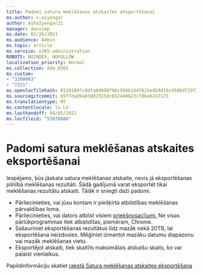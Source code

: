 ```yaml
---
title: Padomi satura meklēšanas atskaites eksportēšanai
ms.author: v-aiyengar
author: AshaIyengar21
manager: dansimp
ms.date: 02/26/2021
ms.audience: Admin
ms.topic: article
ms.service: o365-administration
ROBOTS: NOINDEX, NOFOLLOW
localization_priority: Normal
ms.collection: Adm_O365
ms.custom:
- "3200003"
- "7221"
ms.openlocfilehash: 01281897c9dfa00080f96c506b1847615e4b9d16c4580df29f36c9ba18950682
ms.sourcegitcommit: b5f7da89a650d2915dc652449623c78be6247175
ms.translationtype: MT
ms.contentlocale: lv-LV
ms.lasthandoff: 08/05/2021
ms.locfileid: "53978888"
---
```

# <a name="tips-for-exporting-a-report-for-content-search"></a>Padomi satura meklēšanas atskaites eksportēšanai

Iespējams, būs jāskata satura meklēšanas atskaite, nevis jā eksportēšanas pilnībā meklēšanas rezultāti. Šādā gadījumā varat eksportēt tikai meklēšanas rezultātu atskaiti. Tālāk ir sniegti daži padomi.

- Pārliecinieties, vai jūsu kontam ir piešķirta atbilstības meklēšanas pārvaldības loma.
- Pārliecinieties, vai dators atbilst visiem [priekšnosacījumi.](https://go.microsoft.com/fwlink/?linkid=2102407) Ne visas pārlūkprogrammas tiek atbalstītas, piemēram, Chrome.
- Sašauriniet eksportēšanas rezultātus līdz mazāk nekā 20TB, lai eksportēšana neizdosies. Mēģiniet izmantot mazāku datumu diapazonu vai mazāk meklēšanas vietu.
- Eksportējot atskaiti, tiek skaitīts maksimālais atskaišu skaits, ko var palaist vienlaikus.

Papildinformāciju skatiet [rakstā Satura meklēšanas atskaites eksportēšana](https://go.microsoft.com/fwlink/?linkid=2102409)